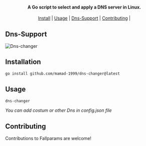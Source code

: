 <h4 align="center"> A Go script to select and apply a DNS server in Linux. </h4>
<p align="center">
  <a href="#installation">Install</a> |
  <a href="#usage">Usage</a> |
  <a href="#dns-support">Dns-Support</a> |
  <a href="#contributing">Contributing</a> |
</p>

## Dns-Support

![Dns-changer](https://github.com/user-attachments/assets/af03f351-0922-4fd6-98c2-265781c60c5b)

## Installation

```bash
go install github.com/mamad-1999/dns-changer@latest
```

## Usage
   
```bash
dns-changer
```
*You can add costum or other Dns in config.json file*

## Contributing

Contributions to Fallparams are welcome! 

